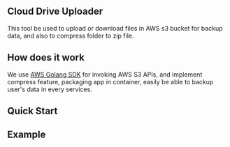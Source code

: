 Cloud Drive Uploader
---
This tool be used to upload or download files in AWS s3 bucket for backup data, and also to compress folder to zip file.

How does it work
---
We use [AWS Golang SDK](https://github.com/aws/aws-sdk-go "AWS Golang SDK") for invoking AWS S3 APIs, and implement compress feature, packaging app in container, easily be able to backup user's data in every services.

Quick Start
---

Example
---
